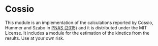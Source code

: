 # Cossio
This module is an implementation of the calculations reported by Cossio, Hummer and
Szabo in [PNAS (2015)](http://dx.doi.org/10.1073/pnas.1519633112) and it is 
distributed under the MIT License. It includes a module for the estimation of the 
kinetics from the results. Use at your own risk.


